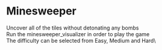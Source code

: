 # Minesweeper
Uncover all of the tiles without detonating any bombs\
Run the minesweeper_visualizer in order to play the game\
The difficulty can be selected from Easy, Medium and Hard\

